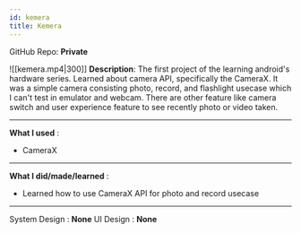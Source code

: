```yaml
---
id: kemera
title: Kemera
---
```

GitHub Repo: **Private**

![[kemera.mp4|300]]
**Description**: The first project of the learning android's hardware series. Learned about camera API, specifically the CameraX. It was a simple camera consisting photo, record, and flashlight usecase which I can't test in emulator and webcam. There are other feature like camera switch and user experience feature to see recently photo or video taken.

---
**What I used** :
- CameraX
---
**What I did/made/learned** :
- Learned how to use CameraX API for photo and record usecase
---
System Design : **None**
UI Design : **None**